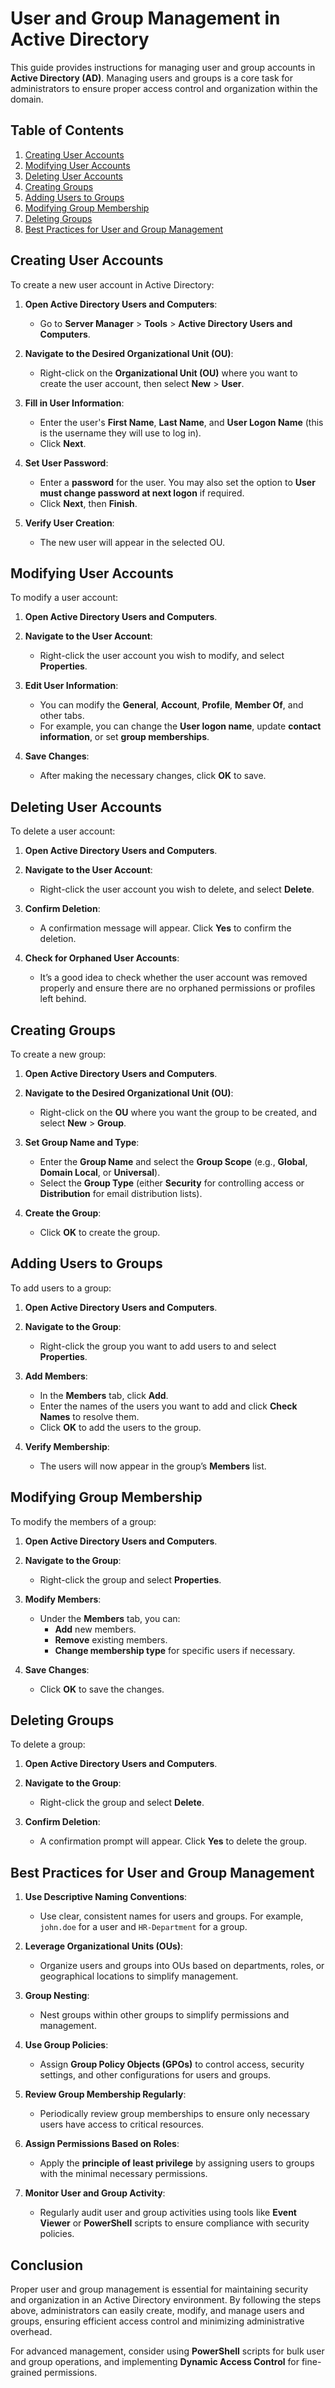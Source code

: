 # User and Group Management in Active Directory

This guide provides instructions for managing user and group accounts in **Active Directory (AD)**. Managing users and groups is a core task for administrators to ensure proper access control and organization within the domain.

## Table of Contents
1. [Creating User Accounts](#creating-user-accounts)
2. [Modifying User Accounts](#modifying-user-accounts)
3. [Deleting User Accounts](#deleting-user-accounts)
4. [Creating Groups](#creating-groups)
5. [Adding Users to Groups](#adding-users-to-groups)
6. [Modifying Group Membership](#modifying-group-membership)
7. [Deleting Groups](#deleting-groups)
8. [Best Practices for User and Group Management](#best-practices-for-user-and-group-management)

## Creating User Accounts

To create a new user account in Active Directory:

1. **Open Active Directory Users and Computers**:
   - Go to **Server Manager** > **Tools** > **Active Directory Users and Computers**.

2. **Navigate to the Desired Organizational Unit (OU)**:
   - Right-click on the **Organizational Unit (OU)** where you want to create the user account, then select **New** > **User**.

3. **Fill in User Information**:
   - Enter the user's **First Name**, **Last Name**, and **User Logon Name** (this is the username they will use to log in).
   - Click **Next**.

4. **Set User Password**:
   - Enter a **password** for the user. You may also set the option to **User must change password at next logon** if required.
   - Click **Next**, then **Finish**.

5. **Verify User Creation**:
   - The new user will appear in the selected OU.

## Modifying User Accounts

To modify a user account:

1. **Open Active Directory Users and Computers**.
2. **Navigate to the User Account**:
   - Right-click the user account you wish to modify, and select **Properties**.
   
3. **Edit User Information**:
   - You can modify the **General**, **Account**, **Profile**, **Member Of**, and other tabs.
   - For example, you can change the **User logon name**, update **contact information**, or set **group memberships**.

4. **Save Changes**:
   - After making the necessary changes, click **OK** to save.

## Deleting User Accounts

To delete a user account:

1. **Open Active Directory Users and Computers**.
2. **Navigate to the User Account**:
   - Right-click the user account you wish to delete, and select **Delete**.
   
3. **Confirm Deletion**:
   - A confirmation message will appear. Click **Yes** to confirm the deletion.

4. **Check for Orphaned User Accounts**:
   - It’s a good idea to check whether the user account was removed properly and ensure there are no orphaned permissions or profiles left behind.

## Creating Groups

To create a new group:

1. **Open Active Directory Users and Computers**.
2. **Navigate to the Desired Organizational Unit (OU)**:
   - Right-click on the **OU** where you want the group to be created, and select **New** > **Group**.

3. **Set Group Name and Type**:
   - Enter the **Group Name** and select the **Group Scope** (e.g., **Global**, **Domain Local**, or **Universal**).
   - Select the **Group Type** (either **Security** for controlling access or **Distribution** for email distribution lists).

4. **Create the Group**:
   - Click **OK** to create the group.

## Adding Users to Groups

To add users to a group:

1. **Open Active Directory Users and Computers**.
2. **Navigate to the Group**:
   - Right-click the group you want to add users to and select **Properties**.
   
3. **Add Members**:
   - In the **Members** tab, click **Add**.
   - Enter the names of the users you want to add and click **Check Names** to resolve them.
   - Click **OK** to add the users to the group.

4. **Verify Membership**:
   - The users will now appear in the group’s **Members** list.

## Modifying Group Membership

To modify the members of a group:

1. **Open Active Directory Users and Computers**.
2. **Navigate to the Group**:
   - Right-click the group and select **Properties**.
   
3. **Modify Members**:
   - Under the **Members** tab, you can:
     - **Add** new members.
     - **Remove** existing members.
     - **Change membership type** for specific users if necessary.

4. **Save Changes**:
   - Click **OK** to save the changes.

## Deleting Groups

To delete a group:

1. **Open Active Directory Users and Computers**.
2. **Navigate to the Group**:
   - Right-click the group and select **Delete**.

3. **Confirm Deletion**:
   - A confirmation prompt will appear. Click **Yes** to delete the group.

## Best Practices for User and Group Management

1. **Use Descriptive Naming Conventions**:
   - Use clear, consistent names for users and groups. For example, `john.doe` for a user and `HR-Department` for a group.
   
2. **Leverage Organizational Units (OUs)**:
   - Organize users and groups into OUs based on departments, roles, or geographical locations to simplify management.

3. **Group Nesting**:
   - Nest groups within other groups to simplify permissions and management.

4. **Use Group Policies**:
   - Assign **Group Policy Objects (GPOs)** to control access, security settings, and other configurations for users and groups.

5. **Review Group Membership Regularly**:
   - Periodically review group memberships to ensure only necessary users have access to critical resources.

6. **Assign Permissions Based on Roles**:
   - Apply the **principle of least privilege** by assigning users to groups with the minimal necessary permissions.

7. **Monitor User and Group Activity**:
   - Regularly audit user and group activities using tools like **Event Viewer** or **PowerShell** scripts to ensure compliance with security policies.

## Conclusion

Proper user and group management is essential for maintaining security and organization in an Active Directory environment. By following the steps above, administrators can easily create, modify, and manage users and groups, ensuring efficient access control and minimizing administrative overhead.

For advanced management, consider using **PowerShell** scripts for bulk user and group operations, and implementing **Dynamic Access Control** for fine-grained permissions.

